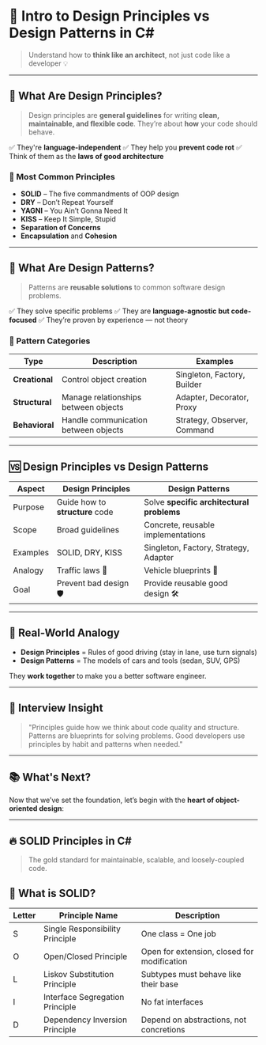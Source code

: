 # 🧱 **Intro to Design Principles vs Design Patterns in C#**

> Understand how to **think like an architect**, not just code like a developer 💡

---

## 🧠 What Are **Design Principles**?

> Design principles are **general guidelines** for writing **clean, maintainable, and flexible code**. They’re about **how** your code should behave.

✅ They're **language-independent**
✅ They help you **prevent code rot**
✅ Think of them as the **laws of good architecture**

### 🔑 Most Common Principles

- **SOLID** – The five commandments of OOP design
- **DRY** – Don’t Repeat Yourself
- **YAGNI** – You Ain’t Gonna Need It
- **KISS** – Keep It Simple, Stupid
- **Separation of Concerns**
- **Encapsulation** and **Cohesion**

---

## 🧩 What Are **Design Patterns**?

> Patterns are **reusable solutions** to common software design problems.

✅ They solve specific problems
✅ They are **language-agnostic but code-focused**
✅ They’re proven by experience — not theory

### 🔧 Pattern Categories

| Type           | Description                          | Examples                    |
| -------------- | ------------------------------------ | --------------------------- |
| **Creational** | Control object creation              | Singleton, Factory, Builder |
| **Structural** | Manage relationships between objects | Adapter, Decorator, Proxy   |
| **Behavioral** | Handle communication between objects | Strategy, Observer, Command |

---

## 🆚 Design Principles vs Design Patterns

| Aspect   | Design Principles               | Design Patterns                           |
| -------- | ------------------------------- | ----------------------------------------- |
| Purpose  | Guide how to **structure** code | Solve **specific architectural problems** |
| Scope    | Broad guidelines                | Concrete, reusable implementations        |
| Examples | SOLID, DRY, KISS                | Singleton, Factory, Strategy, Adapter     |
| Analogy  | Traffic laws 🚦                 | Vehicle blueprints 🚗                     |
| Goal     | Prevent bad design 🛡️           | Provide reusable good design 🛠️           |

---

## 🎯 Real-World Analogy

- **Design Principles** = Rules of good driving (stay in lane, use turn signals)
- **Design Patterns** = The models of cars and tools (sedan, SUV, GPS)

They **work together** to make you a better software engineer.

---

## 💬 Interview Insight

> "Principles guide how we think about code quality and structure. Patterns are blueprints for solving problems. Good developers use principles by habit and patterns when needed."

---

## 📚 What's Next?

Now that we’ve set the foundation, let’s begin with the **heart of object-oriented design**:

---

## 🔥 SOLID Principles in **C#**

> The gold standard for maintainable, scalable, and loosely-coupled code.

## 🧠 What is SOLID?

| Letter | Principle Name                  | Description                                 |
| ------ | ------------------------------- | ------------------------------------------- |
| S      | Single Responsibility Principle | One class = One job                         |
| O      | Open/Closed Principle           | Open for extension, closed for modification |
| L      | Liskov Substitution Principle   | Subtypes must behave like their base        |
| I      | Interface Segregation Principle | No fat interfaces                           |
| D      | Dependency Inversion Principle  | Depend on abstractions, not concretions     |

